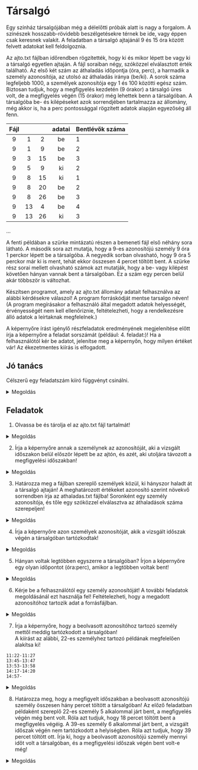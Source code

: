 # Társalgó

Egy színház társalgójában még a délelőtti próbák alatt is nagy a forgalom. A színészek hosszabb-rövidebb beszélgetésekre térnek be ide, vagy éppen csak keresnek valakit. A feladatban a társalgó ajtajánál 9 és 15 óra között felvett adatokat kell feldolgoznia.

Az ajto.txt fájlban időrendben rögzítették, hogy ki és mikor lépett be vagy ki a társalgó egyetlen ajtaján. A fájl soraiban négy, szóközzel elválasztott érték található. Az első két szám az áthaladás időpontja (óra, perc), a harmadik a személy azonosítója, az utolsó az áthaladás iránya (be/ki). A sorok száma legfeljebb 1000, a személyek azonosítója egy 1 és 100 közötti egész szám. Biztosan tudjuk, hogy a megfigyelés kezdetén (9 órakor) a társalgó üres volt, de a megfigyelés végén (15 órakor) még lehettek benn a társalgóban. A társalgóba be- és kilépéseket azok sorrendjében tartalmazza az állomány, még akkor is, ha a perc pontossággal rögzített adatok alapján egyezőség áll fenn. 


|  Fájl	|  	|  	| adatai 	| Bentlévők száma 	|
|:-:	|:--:	|:--:	|:--:	|---	|
| 9 	| 1 	| 2 	| be 	| 1 	|
| 9 	| 1 	| 9 	| be 	| 2 	|
| 9 	| 3 	| 15 	| be 	| 3 	|
| 9 	| 5 	| 9 	| ki 	| 2 	|
| 9 	| 8 	| 15 	| ki 	| 1 	|
| 9 	| 8 	| 20 	| be 	| 2 	|
| 9 	| 8 	| 26 	| be 	| 3 	|
| 9 	| 13 	| 4 	| be 	| 4 	|
| 9 	| 13 	| 26 	| ki 	| 3 	|
...

A fenti példában a szürke mintázatú részen a bemeneti fájl első néhány sora látható. A második sora azt mutatja, hogy a 9-es azonosítójú személy 9 óra 1 perckor lépett be a társalgóba. A negyedik sorban olvasható, hogy 9 óra 5 perckor már ki is ment, tehát ekkor összesen 4 percet töltött bent. A szürke rész sorai mellett olvasható számok azt mutatják, hogy a be- vagy kilépést követően hányan vannak bent a társalgóban. Ez a szám egy percen belül akár többször is változhat. 

Készítsen programot, amely az ajto.txt állomány adatait felhasználva az alábbi kérdésekre válaszol! A program forráskódját mentse tarsalgo néven! (A program megírásakor a felhasználó által megadott adatok helyességét, érvényességét nem kell ellenőriznie, feltételezheti, hogy a rendelkezésre álló adatok a leírtaknak megfelelnek.) 

A képernyőre írást igénylő részfeladatok eredményének megjelenítése előtt írja a képernyőre a feladat sorszámát (például: 4. feladat:)! Ha a felhasználótól kér be adatot, jelenítse meg a képernyőn, hogy milyen értéket vár! Az ékezetmentes kiírás is elfogadott. 

## Jó tanács

Célszerű egy feladatszám kiíró függvényt csinálni.

<details> 
<summary>
Megoldás 
</summary>

```python
def feledatszam(i): ## célszerű f-nek hívni az időtakarékosság jegyében
    print('{0}. feladat:',i)
```
<hr/>
</details>

## Feladatok

1. Olvassa be és tárolja el az ajto.txt fájl tartalmát!

<details> 
<summary>
Megoldás 
</summary>

`Egyszerűbb megoldás`
```python
inp = open('ajto.txt')
ajto = []
for line in inp.readlines():
    line = line.replace('\n', '')
    sor = line.split(' ')
    ajto.append([int(sor[0]), int(sor[1]), int(sor[2]), sor[3]])
print('%d sor beolvasva.' % len(ajto))
```

`Nehezebb, trükösebb megoldás`
```python
ajto = [line.replace('\n', '').split(' ') for line in open('ajto.txt').readlines()]
print('%d sor beolvasva.' % len(ajto))
```
<hr/>
</details>

2. Írja a képernyőre annak a személynek az azonosítóját, aki a vizsgált időszakon belül először lépett be az ajtón, és azét, aki utoljára távozott a megfigyelési időszakban!

<details> 
<summary>
Megoldás 
</summary>

```python
f(2)
print('Az első belépő: %d' % ajto[0][2])
i = len(ajto) - 1
while i >= 0 and ajto[i][3] != 'ki':
    i -= 1
if i >= 0:
    print('Az utolsó kilépő: %d' % ajto[i][2])
```
<hr/>
</details>

3. Határozza meg a fájlban szereplő személyek közül, ki hányszor haladt át a társalgó ajtaján! A meghatározott értékeket azonosító szerint növekvő sorrendben írja az athaladas.txt fájlba! Soronként egy személy azonosítója, és tőle egy szóközzel elválasztva az áthaladások száma szerepeljen! 

<details> 
<summary>
Megoldás 
</summary>


```python
azonositok = set()
for adat in ajto:
    azonositok.add(adat[2])
lista = sorted(list(azonositok))
athaladasok = [a[2] for a in ajto]
with open('athaladas.txt', 'w') as ath:
    for tag in lista:
        ath.write('%d %d\n' % (tag, athaladasok.count(tag)))
```

<hr/>
</details>

4. Írja a képernyőre azon személyek azonosítóját, akik a vizsgált időszak végén a társalgóban tartózkodtak! 

<details> 
<summary>
Megoldás 
</summary>

```python
f(4)
bent = []
for tag in lista:
    athaladasok = [a[3] for a in ajto if a[2] == tag]
    if athaladasok[-1] == 'be':
        bent.append(str(tag))
print('A végén a társalgóban voltak: ' + ' '.join(bent))
```

<hr/>
</details>

5. Hányan voltak legtöbben egyszerre a társalgóban? Írjon a képernyőre egy olyan időpontot (óra:perc), amikor a legtöbben voltak bent!

<details> 
<summary>
Megoldás 
</summary>


```python
f(5)
max = 0
ido = ''
akt = 0
for adat in ajto:
    akt += (1 if adat[3] == 'be' else -1)
    if akt > max:
        max = akt
        ido = '%d:%d' %(adat[0], adat[1])
print('Például %s-kor voltak a legtöbben a társalgóban.' % ido)
```

<hr/>
</details>

6. Kérje be a felhasználótól egy személy azonosítóját! A további feladatok megoldásánál ezt használja fel!
Feltételezheti, hogy a megadott azonosítóhoz tartozik adat a forrásfájlban. 

<details> 
<summary>
Megoldás 
</summary>


```python
f(6)
ember = int(input('Adja meg a személy azonosítóját! '))
```

<hr/>
</details>

7. Írja a képernyőre, hogy a beolvasott azonosítóhoz tartozó személy mettől meddig tartózkodott a társalgóban!<br>
A kiírást az alábbi, 22-es személyhez tartozó példának megfelelően alakítsa ki! <br>

```
11:22-11:27
13:45-13:47
13:53-13:58
14:17-14:20
14:57- 
```

<details> 
<summary>
Megoldás 
</summary>


```python
f(7)
percek = 0
for adat in ajto:
    if adat[2] == ember:
        if adat[3] == 'be':
            bentvan = True
            ido = '%d:%d-' %(adat[0], adat[1])
            kezdet = perc(adat)
        else:
            bentvan = False
            ido += '%d:%d' %(adat[0], adat[1])
            print(ido)
            percek += perc(adat) - kezdet
if bentvan:
    print(ido)
    percek += vege - kezdet
```

<hr/>
</details>

8. Határozza meg, hogy a megfigyelt időszakban a beolvasott azonosítójú személy összesen hány percet töltött a társalgóban! Az előző feladatban példaként szereplő 22-es személy 5 alkalommal járt bent, a megfigyelés végén még bent volt. Róla azt tudjuk, hogy 18 percet töltött bent a megfigyelés végéig. A 39-es személy 6 alkalommal járt bent, a vizsgált időszak végén nem tartózkodott a helyiségben. Róla azt tudjuk, hogy 39 percet töltött ott. Írja ki, hogy a beolvasott azonosítójú személy mennyi időt volt a társalgóban, és a megfigyelési időszak végén bent volt-e még! 

<details> 
<summary>
Megoldás 
</summary>


```python
def perc(adat):
    return 60 * adat[0] + adat[1]
vege = 15 * 60
```
```python
f(8)
holvan = 'a társalgóban volt' if bentvan else 'nem volt a társalgóban'
s = 'A(z) %d. személy összesen %d percet volt bent, a megfigyelés végén %s.'
print(s % (ember, percek, holvan))
```

<hr/>
</details>
